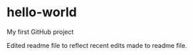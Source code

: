 # hello-world
My first GitHub project

Edited readme file to reflect recent edits made to readme file.
